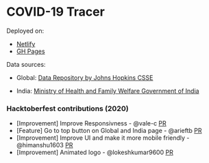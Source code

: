 # COVID-19 Tracer

Deployed on:
- [Netlify](https://covidtracer.netlify.com/)
- [GH Pages](https://mayurmadnani.github.io/covidtracer/)

Data sources:

* Global: [Data Repository by Johns Hopkins CSSE](https://github.com/CSSEGISandData/COVID-19)

* India: [Ministry of Health and Family Welfare Government of India](https://www.mohfw.gov.in/)


### Hacktoberfest contributions (2020)

* [Improvement] Improve Responsivness - @vale-c [PR](https://github.com/mayurmadnani/covidtracer/pull/3)
* [Feature] Go to top button on Global and India page - @arieftb [PR](https://github.com/mayurmadnani/covidtracer/pull/5)
* [Improvement] Improve UI and make it more mobile friendly - @himanshu1603 [PR](https://github.com/mayurmadnani/covidtracer/pull/6)
* [Improvement] Animated logo - @lokeshkumar9600 [PR](https://github.com/mayurmadnani/covidtracer/pull/8)
